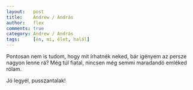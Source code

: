 ```yaml
---
layout:   post
title:    Andrew / András
author:   flex
comments: true
category: Andrew / András
tags:     [én, mi, élet, halál]
---
```


Pontosan nem is tudom, hogy mit írhatnék neked, bár igényem az persze nagyon lenne rá? 
Még túl fiatal, nincsen még semmi maradandó emléked rólam.

Jó legyél, pusszantalak!